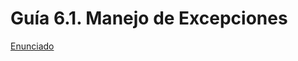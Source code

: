 # Guía 6.1. Manejo de Excepciones

[Enunciado](https://docs.google.com/document/d/1X3-j7Dy0MIksac5yYunqCxRxCNMzknZU/edit)

